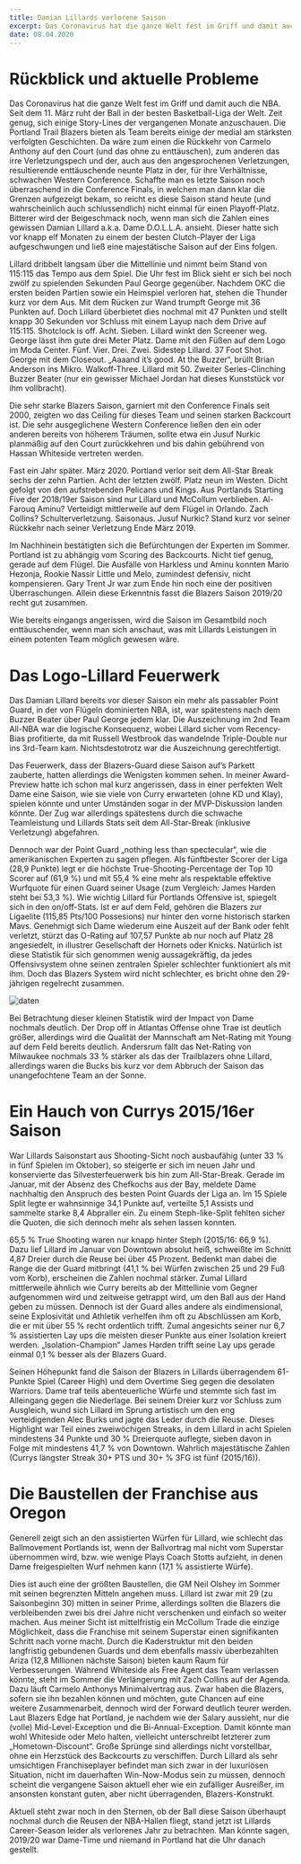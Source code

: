 ```yaml
---
title: Damian Lillards verlorene Saison
excerpt: Das Coronavirus hat die ganze Welt fest im Griff und damit auch die NBA. Seit dem 11. März ruht der Ball in der besten Basketball-Liga der Welt. Zeit genug, sich einige Story-Lines der vergangenen Monate anzuschauen.
date: 08.04.2020
---
```


# Rückblick und aktuelle Probleme

Das Coronavirus hat die ganze Welt fest im Griff und damit auch die NBA. Seit dem 11. März ruht der Ball in der besten Basketball-Liga der Welt. Zeit genug, sich einige Story-Lines der vergangenen Monate anzuschauen. Die Portland Trail Blazers bieten als Team bereits einige der medial am stärksten verfolgten Geschichten. Da wäre zum einen die Rückkehr von Carmelo Anthony auf den Court (und das ohne zu enttäuschen), zum anderen das irre Verletzungspech und der, auch aus den angesprochenen Verletzungen, resultierende enttäuschende neunte Platz in der, für ihre Verhältnisse, schwachen Western Conference. Schaffte man es letzte Saison noch überraschend in die Conference Finals, in welchen man dann klar die Grenzen aufgezeigt bekam, so reicht es diese Saison stand heute (und wahrscheinlich auch schlussendlich) nicht einmal für einen Playoff-Platz. Bitterer wird der Beigeschmack noch, wenn man sich die Zahlen eines gewissen Damian Lillard a.k.a. Dame D.O.L.L.A. ansieht. Dieser hatte sich vor knapp elf Monaten zu einem der besten Clutch-Player der Liga aufgeschwungen und ließ eine majestätische Saison auf der Eins folgen.

Lillard dribbelt langsam über die Mittellinie und nimmt beim Stand von 115:115 das Tempo aus dem Spiel. Die Uhr fest im Blick sieht er sich bei noch zwölf zu spielenden Sekunden Paul George gegenüber. Nachdem OKC die ersten beiden Partien sowie ein Heimspiel verloren hat, stehen die Thunder kurz vor dem Aus. Mit dem Rücken zur Wand trumpft George mit 36 Punkten auf. Doch Lillard überbietet dies nochmal mit 47 Punkten und stellt knapp 30 Sekunden vor Schluss mit einem Layup nach dem Drive auf 115:115. Shotclock is off. Acht. Sieben. Lillard winkt den Screener weg. George lässt ihm gute drei Meter Platz. Dame mit den Füßen auf dem Logo im Moda Center. Fünf. Vier. Drei. Zwei. Sidestep Lillard. 37 Foot Shot. George mit dem Closeout. „Aaaand it’s good. At the Buzzer“, brüllt Brian Anderson ins Mikro. Walkoff-Three. Lillard mit 50. Zweiter Series-Clinching Buzzer Beater (nur ein gewisser Michael Jordan hat dieses Kunststück vor ihm vollbracht).

Die sehr starke Blazers Saison, garniert mit den Conference Finals seit 2000, zeigten wo das Ceiling für dieses Team und seinen starken Backcourt ist. Die sehr ausgeglichene Western Conference ließen den ein oder anderen bereits von höherem Träumen, sollte etwa ein Jusuf Nurkic planmäßig auf den Court zurückkehren und bis dahin gebührend von Hassan Whiteside vertreten werden.

Fast ein Jahr später. März 2020. Portland verlor seit dem All-Star Break sechs der zehn Partien. Acht der letzten zwölf. Platz neun im Westen. Dicht gefolgt von den aufstrebenden Pelicans und Kings. Aus Portlands Starting Five der 2018/19er Saison sind nur Lillard und McCollum verblieben. Al-Farouq Aminu? Verteidigt mittlerweile auf dem Flügel in Orlando. Zach Collins? Schulterverletzung. Saisonaus. Jusuf Nurkic? Stand kurz vor seiner Rückkehr nach seiner Verletzung Ende März 2019.

Im Nachhinein bestätigten sich die Befürchtungen der Experten im Sommer. Portland ist zu abhängig vom Scoring des Backcourts. Nicht tief genug, gerade auf dem Flügel. Die Ausfälle von Harkless und Aminu konnten Mario Hezonja, Rookie Nassir Little und Melo, zumindest defensiv, nicht kompensieren. Gary Trent Jr war zum Ende hin noch eine der positiven Überraschungen. Allein diese Erkenntnis fasst die Blazers Saison 2019/20 recht gut zusammen.

Wie bereits eingangs angerissen, wird die Saison im Gesamtbild noch enttäuschender, wenn man sich anschaut, was mit Lillards Leistungen in einem potenten Team möglich gewesen wäre.

# Das Logo-Lillard Feuerwerk

Das Damian Lillard bereits vor dieser Saison ein mehr als passabler Point Guard, in der von Flügeln dominierten NBA, ist, war spätestens nach dem Buzzer Beater über Paul George jedem klar. Die Auszeichnung im 2nd Team All-NBA war die logische Konsequenz, wobei Lillard sicher vom Recency-Bias profitierte, da mit Russell Westbrook das wandelnde Triple-Double nur ins 3rd-Team kam. Nichtsdestotrotz war die Auszeichnung gerechtfertigt.

Das Feuerwerk, dass der Blazers-Guard diese Saison auf’s Parkett zauberte, hatten allerdings die Wenigsten kommen sehen. In meiner Award-Preview hatte ich schon mal kurz angerissen, dass in einer perfekten Welt Dame eine Saison, wie sie viele von Curry erwarteten (ohne KD und Klay), spielen könnte und unter Umständen sogar in der MVP-Diskussion landen könnte. Der Zug war allerdings spätestens durch die schwache Teamleistung und Lillards Stats seit dem All-Star-Break (inklusive Verletzung) abgefahren.

Dennoch war der Point Guard „nothing less than spectecular“, wie die amerikanischen Experten zu sagen pflegen. Als fünftbester Scorer der Liga (28,9 Punkte) legt er die höchste True-Shooting-Percentage der Top 10 Scorer auf (61,9 %) und mit 55,4 % eine mehr als respektable effektive Wurfquote für einen Guard seiner Usage (zum Vergleich: James Harden steht bei 53,3 %). Wie wichtig Lillard für Portlands Offensive ist, spiegelt sich in den on/off-Stats. Ist er auf dem Feld, gehören die Blazers zur Ligaelite (115,85 Pts/100 Possesions) nur hinter den vorne historisch starken Mavs. Genehmigt sich Dame wiederum eine Auszeit auf der Bank oder fehlt verletzt, stürzt das O-Rating auf 107,57 Punkte ab nur noch auf Platz 28 angesiedelt, in illustrer Gesellschaft der Hornets oder Knicks. Natürlich ist diese Statistik für sich genommen wenig aussagekräftig, da jedes Offensivsystem ohne seinen zentralen Spieler schlechter funktioniert als mit ihm. Doch das Blazers System wird nicht schlechter, es bricht ohne den 29-jährigen regelrecht zusammen.

![daten](https://static.wixstatic.com/media/4433a0_6ef12a357e8049f385c9fcb6f7df9050~mv2.png/v1/fill/w_740,h_257,al_c,q_90,usm_0.66_1.00_0.01/4433a0_6ef12a357e8049f385c9fcb6f7df9050~mv2.webp)

Bei Betrachtung dieser kleinen Statistik wird der Impact von Dame nochmals deutlich. Der Drop off in Atlantas Offense ohne Trae ist deutlich größer, allerdings wird die Qualität der Mannschaft am Net-Rating mit Young auf dem Feld bereits deutlich. Andersrum fällt das Net-Rating von Milwaukee nochmals 33 % stärker als das der Trailblazers ohne Lillard, allerdings waren die Bucks bis kurz vor dem Abbruch der Saison das unangefochtene Team an der Sonne.

# Ein Hauch von Currys 2015/16er Saison

War Lillards Saisonstart aus Shooting-Sicht noch ausbaufähig (unter 33 % in fünf Spielen im Oktober), so steigerte er sich im neuen Jahr und konservierte das Silvesterfeuerwerk bis hin zum All-Star-Break. Gerade im Januar, mit der Absenz des Chefkochs aus der Bay, meldete Dame nachhaltig den Anspruch des besten Point Guards der Liga an. Im 15 Spiele Split legte er wahnsinnige 34,1 Punkte auf, verteilte 5,1 Assists und sammelte starke 8,4 Abpraller ein. Zu einem Steph-like-Split fehlten sicher die Quoten, die sich dennoch mehr als sehen lassen konnten.

65,5 % True Shooting waren nur knapp hinter Steph (2015/16: 66,9 %). Dazu lief Lillard im Januar von Downtown absolut heiß, schweißte im Schnitt 4,87 Dreier durch die Reuse bei über 45 Prozent. Bedenkt man dabei die Range die der Guard mitbringt (41,1 % bei Würfen zwischen 25 und 29 Fuß vom Korb), erscheinen die Zahlen nochmal stärker. Zumal Lillard mittlerweile ähnlich wie Curry bereits ab der Mittellinie vom Gegner aufgenommen wird und zeitweise getrappt wird, um den Ball aus der Hand geben zu müssen. Dennoch ist der Guard alles andere als eindimensional, seine Explosivität und Athletik verhelfen ihm oft zu Abschlüssen am Korb, die er mit über 55 % recht ordentlich trifft. Zumal angesichts seiner nur 6,7 % assistierten Lay ups die meisten dieser Punkte aus einer Isolation kreiert werden. „Isolation-Champion“ James Harden trifft seine Lay ups gerade einmal 0,1 % besser als der Blazers Guard.

Seinen Höhepunkt fand die Saison der Blazers in Lillards überragendem 61-Punkte Spiel (Career High) und dem Overtime Sieg gegen die desolaten Warriors. Dame traf teils abenteuerliche Würfe und stemmte sich fast im Alleingang gegen die Niederlage. Bei seinem Dreier kurz vor Schluss zum Ausgleich, wund sich Lillard im Sprung artistisch um den eng verteidigenden Alec Burks und jagte das Leder durch die Reuse. Dieses Highlight war Teil eines zweiwöchigen Streaks, in dem Lillard in acht Spielen mindestens 34 Punkte und 30 % Dreierquote auflegte, sieben davon in Folge mit mindestens 41,7 % von Downtown. Wahrlich majestätische Zahlen (Currys längster Streak 30+ PTS und 30+ % 3FG ist fünf (2015/16)).

# Die Baustellen der Franchise aus Oregon

Generell zeigt sich an den assistierten Würfen für Lillard, wie schlecht das Ballmovement Portlands ist, wenn der Ballvortrag mal nicht vom Superstar übernommen wird, bzw. wie wenige Plays Coach Stotts aufzieht, in denen Dame freigespielten Wurf nehmen kann (17,1 % assistierte Würfe).

Dies ist auch eine der größten Baustellen, die GM Neil Olshey im Sommer mit seinen begrenzten Mitteln angehen muss. Lillard ist zwar mit 29 (zu Saisonbeginn 30) mitten in seiner Prime, allerdings sollten die Blazers die verbleibenden zwei bis drei Jahre nicht verschenken und einfach so weiter machen. Aus meiner Sicht ist mittelfristig ein McCollum Trade die einzige Möglichkeit, dass die Franchise mit seinem Superstar einen signifikanten Schritt nach vorne macht. Durch die Kaderstruktur mit den beiden langfristig gebundenen Guards und dem ebenfalls massiv überbezahlten Ariza (12,8 Millionen nächste Saison) bieten kaum Raum für Verbesserungen. Während Whiteside als Free Agent das Team verlassen könnte, steht im Sommer die Verlängerung mit Zach Collins auf der Agenda. Dazu läuft Carmelo Anthonys Minimalvertrag aus. Zwar haben die Blazers, sofern sie ihn bezahlen können und möchten, gute Chancen auf eine weitere Zusammenarbeit, dennoch wird der Forward deutlich teurer werden. Laut Blazers Edge hat Portland, je nachdem wie der Salary aussieht, nur die (volle) Mid-Level-Exception und die Bi-Annual-Exception. Damit könnte man wohl Whiteside oder Melo halten, vielleicht unterschreibt letzterer zum „Hometown-Discount“. Große Sprünge sind allerdings nicht vorstellbar, ohne ein Herzstück des Backcourts zu verschiffen. Durch Lillard als sehr umsichtigen Franchiseplayer befindet man sich zwar in der luxuriösen Situation, nicht im dauerhaften Win-Now-Modus sein zu müssen, dennoch scheint die vergangene Saison aktuell eher wie ein zufälliger Ausreißer, im ansonsten konstant guten, aber nicht überragenden, Blazers-Konstrukt.

Aktuell steht zwar noch in den Sternen, ob der Ball diese Saison überhaupt nochmal durch die Reusen der NBA-Hallen fliegt, stand jetzt ist Lillards Career-Season leider als verlorenes Jahr zu betrachten. Man könnte sagen, 2019/20 war Dame-Time und niemand in Portland hat die Uhr danach gestellt.
